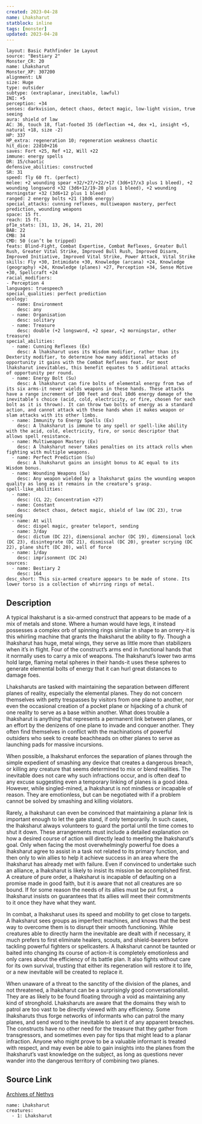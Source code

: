 ```yaml
---
created: 2023-04-28
name: Lhaksharut
statblock: inline
tags: [monster]
updated: 2023-04-28
---
```

```statblock
layout: Basic Pathfinder 1e Layout
source: "Bestiary 2"
Monster_CR: 20
name: Lhaksharut
Monster_XP: 307200
alignment: LN
size: Huge
type: outsider
subtype: (extraplanar, inevitable, lawful)
INI: +5
perception: +34
senses: darkvision, detect chaos, detect magic, low-light vision, true seeing
aura: shield of law
AC: 36, touch 18, flat-footed 35 (deflection +4, dex +1, insight +5, natural +18, size -2)
HP: 337
HP_extra: regeneration 10; regeneration weakness chaotic
hit_dice: 22d10+216
saves: Fort +25, Ref +12, Will +22
immune: energy spells
DR: 15/chaotic
defensive_abilities: constructed
SR: 31
speed: fly 60 ft. (perfect)
melee: +2 wounding spear +32/+27/+22/+17 (3d6+17/x3 plus 1 bleed), +2 wounding longsword +32 (3d6+12/19-20 plus 1 bleed), +2 wounding morningstar +32 (3d6+12 plus 1 bleed)
ranged: 2 energy bolts +21 (10d6 energy)
special_attacks: cunning reflexes, multiweapon mastery, perfect prediction, wounding weapons
space: 15 ft.
reach: 15 ft.
pf1e_stats: [31, 13, 26, 14, 21, 20]
BAB: 22
CMB: 34
CMD: 50 (can’t be tripped)
feats: Blind-Fight, Combat Expertise, Combat Reflexes, Greater Bull Rush, Greater Vital Strike, Improved Bull Rush, Improved Disarm, Improved Initiative, Improved Vital Strike, Power Attack, Vital Strike
skills: Fly +30, Intimidate +30, Knowledge (arcana) +24, Knowledge (geography) +24, Knowledge (planes) +27, Perception +34, Sense Motive +30, Spellcraft +24
racial_modifiers:
- Perception 4
languages: truespeech
special_qualities: perfect prediction
ecology:
  - name: Environment
    desc: any
  - name: Organisation
    desc: solitary
  - name: Treasure
    desc: double (+2 longsword, +2 spear, +2 morningstar, other treasure)
special_abilities:
  - name: Cunning Reflexes (Ex)
    desc: A lhaksharut uses its Wisdom modifier, rather than its Dexterity modifier, to determine how many additional attacks of opportunity it gains with the Combat Reflexes feat. For most lhaksharut inevitables, this benefit equates to 5 additional attacks of opportunity per round.
  - name: Energy Bolt (Su)
    desc: A lhaksharut can fire bolts of elemental energy from two of its six arms-it never wields weapons in these hands. These attacks have a range increment of 100 feet and deal 10d6 energy damage of the inevitable’s choice (acid, cold, electricity, or fire, chosen for each bolt as it is thrown). It can throw two bolts of energy as a standard action, and cannot attack with these hands when it makes weapon or slam attacks with its other limbs.
  - name: Immunity to Energy Spells (Ex)
    desc: A lhaksharut is immune to any spell or spell-like ability with the acid, cold, electricity, fire, or sonic descriptor that allows spell resistance.
  - name: Multiweapon Mastery (Ex)
    desc: A lhaksharut never takes penalties on its attack rolls when fighting with multiple weapons.
  - name: Perfect Prediction (Su)
    desc: A lhaksharut gains an insight bonus to AC equal to its Wisdom bonus.
  - name: Wounding Weapons (Su)
    desc: Any weapon wielded by a lhaksharut gains the wounding weapon quality as long as it remains in the creature’s grasp.
spell-like_abilities:
  - name:
    desc: (CL 22; Concentration +27)
  - name: Constant
    desc: detect chaos, detect magic, shield of law (DC 23), true seeing
  - name: At will
    desc: dispel magic, greater teleport, sending
  - name: 3/day
    desc: dictum (DC 22), dimensional anchor (DC 19), dimensional lock (DC 23), disintegrate (DC 21), dismissal (DC 20), greater scrying (DC 22), plane shift (DC 20), wall of force
  - name: 1/day
    desc: imprisonment (DC 24)
sources:
  - name: Bestiary 2
    desc: 164
desc_short: This six-armed creature appears to be made of stone. Its lower torso is a collection of whirring rings of metal.
```
## Description
A typical lhaksharut is a six-armed construct that appears to be made of a mix of metals and stone. Where a human would have legs, it instead possesses a complex orb of spinning rings similar in shape to an orrery-it is this whirling machine that grants the lhaksharut the ability to fly. Though a lhaksharut has huge, metal wings, they serve as little more than stabilizers when it’s in flight. Four of the construct’s arms end in functional hands that it normally uses to carry a mix of weapons. The lhaksharut’s lower two arms hold large, flaming metal spheres in their hands-it uses these spheres to generate elemental bolts of energy that it can hurl great distances to damage foes.

Lhaksharuts are tasked with maintaining the separation between different planes of reality, especially the elemental planes. They do not concern themselves with petty trespasses by visitors from one plane to another, nor even the occasional creation of a pocket plane or hijacking of a chunk of one reality to serve as a base within another. What does trouble a lhaksharut is anything that represents a permanent link between planes, or an effort by the denizens of one plane to invade and conquer another. They often find themselves in conflict with the machinations of powerful outsiders who seek to create beachheads on other planes to serve as launching pads for massive incursions.

When possible, a lhaksharut enforces the separation of planes through the simple expedient of smashing any device that creates a dangerous breach, or killing any creature that seems determined to mix or blend realities. The inevitable does not care why such infractions occur, and is often deaf to any excuse suggesting even a temporary linking of planes is a good idea. However, while singled-mined, a lhaksharut is not mindless or incapable of reason. They are emotionless, but can be negotiated with if a problem cannot be solved by smashing and killing violators.

Rarely, a lhaksharut can even be convinced that maintaining a planar link is important enough to let the gate stand, if only temporarily. In such cases, the lhaksharut always volunteers to guard the portal until the time comes to shut it down. These arrangements must include a detailed explanation on how a desired course of action will directly lead to meeting the lhaksharut’s goal. Only when facing the most overwhelmingly powerful foe does a lhaksharut agree to assist in a task not related to its primary function, and then only to win allies to help it achieve success in an area where the lhaksharut has already met with failure. Even if convinced to undertake such an alliance, a lhaksharut is likely to insist its mission be accomplished first. A creature of pure order, a lhaksharut is incapable of defaulting on a promise made in good faith, but it is aware that not all creatures are so bound. If for some reason the needs of its allies must be put first, a lhaksharut insists on guarantees that its allies will meet their commitments to it once they have what they want.

In combat, a lhaksharut uses its speed and mobility to get close to targets. A lhaksharut sees groups as imperfect machines, and knows that the best way to overcome them is to disrupt their smooth functioning. While creatures able to directly harm the inevitable are dealt with if necessary, it much prefers to first eliminate healers, scouts, and shield-bearers before tackling powerful fighters or spellcasters. A lhaksharut cannot be taunted or baited into changing its course of action-it is completely emotionless and only cares about the efficiency of its battle plan. It also fights without care for its own survival, trusting that either its regeneration will restore it to life, or a new inevitable will be created to replace it.

When unaware of a threat to the sanctity of the division of the planes, and not threatened, a lhaksharut can be a surprisingly good conversationalist. They are as likely to be found floating through a void as maintaining any kind of stronghold. Lhaksharuts are aware that the domains they wish to patrol are too vast to be directly viewed with any efficiency. Some lhaksharuts thus forge networks of informants who can patrol the many planes, and send word to the inevitable to alert it of any apparent breaches. The constructs have no other need for the treasure that they gather from transgressors, and sometimes even pay for tips that might lead to a planar infraction. Anyone who might prove to be a valuable informant is treated with respect, and may even be able to gain insights into the planes from the lhaksharut’s vast knowledge on the subject, as long as questions never wander into the dangerous territory of combining two planes.
## Source Link
[Archives of Nethys](https://aonprd.com/MonsterDisplay.aspx?ItemName=Lhaksharut)
```encounter-table
name: Lhaksharut
creatures:
  - 1: Lhaksharut
```
